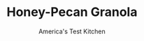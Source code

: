 ---
layout: ../../layouts/MarkdownPostLayout.astro
title: Honey-Pecan Granola
author: America's Test Kitchen
pubDate: 2023-03-15
description: "Life’s too short for dry, dusty, flavorless supermarket granola."
image_url: https://res.cloudinary.com/hksqkdlah/image/upload/ar_1:1,c_fill,dpr_2.0,f_auto,fl_lossy.progressive.strip_profile,g_faces:auto,q_auto:low,w_344/32017_sfs-honey-pecan-granola-6
tags: ["Gluten Free","Breakfast & Brunch"]
calories: 5666
protein: 5
carbohydrates: 44
fats: 
fiber: 4
ingredients: ["1/2 cup, vegetable oil","1/3 cup, maple syrup","1/3 cup, honey","4 teaspoons, vanilla extract","1 tablespoon, ground cinnamon","1/2 teaspoon, Salt","5 cups (15 ounces), old-fashioned rolled oats","2 cups (8 ounces), pecans, chopped coarse","2 cups (10 ounces), raisins, chopped"]
serves: 16
time: "1 hour, plus 1 hour cooling"
instructions: ["Adjust oven rack to upper-middle position and heat oven to 325 degrees. Line rimmed baking sheet with parchment paper. Spray parchment with vegetable oil spray.","Whisk oil, maple syrup, honey, vanilla, cinnamon, and salt together in large bowl. Fold in oats and pecans until thoroughly combined.","Transfer oat mixture to prepared sheet and spread across entire surface of sheet in even layer. Using stiff metal spatula, press down firmly on oat mixture until very compact. Bake until lightly browned, 35 to 40 minutes, rotating sheet halfway through baking.","Transfer sheet to wire rack and let granola cool completely, about 1 hour. Break cooled granola into pieces of desired size. Stir in raisins and serve. (Granola can be stored in airtight container for up to 2 weeks.)"]
nutrition: ["307 mg Potassium","179 mg Phosphorus","43 mg Calcium","2 mg Iron","96 mg Magnesium","76 mg Sodium","1 mg Zinc","19 g Fat","11 g Monounsaturated","4 g Polyunsaturated","1 g Saturated","4 g Fiber","12 µg Folate (food)","21 g Sugars","1 µg Vitamin K","9 g Water","44 g Carbs","12 µg Folate equivalent (total)","5 g Protein","1 mg Vitamin E","354 kcal Energy","9 g Sugars, added","5666 calories"]
notes: "Do not use quick oats here. We prefer to chop the pecans by hand for even texture and superior crunch. (A food processor will chop whole nuts unevenly.)"
---
